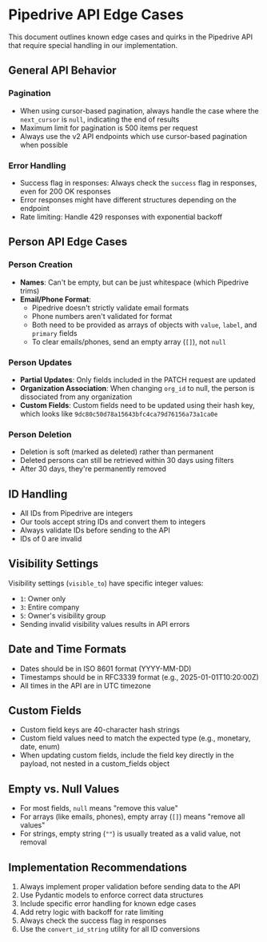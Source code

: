 # Pipedrive API Edge Cases

This document outlines known edge cases and quirks in the Pipedrive API that require special handling in our implementation.

## General API Behavior

### Pagination

- When using cursor-based pagination, always handle the case where the `next_cursor` is `null`, indicating the end of results
- Maximum limit for pagination is 500 items per request
- Always use the v2 API endpoints which use cursor-based pagination when possible

### Error Handling

- Success flag in responses: Always check the `success` flag in responses, even for 200 OK responses
- Error responses might have different structures depending on the endpoint
- Rate limiting: Handle 429 responses with exponential backoff

## Person API Edge Cases

### Person Creation

- **Names**: Can't be empty, but can be just whitespace (which Pipedrive trims)
- **Email/Phone Format**: 
  - Pipedrive doesn't strictly validate email formats
  - Phone numbers aren't validated for format
  - Both need to be provided as arrays of objects with `value`, `label`, and `primary` fields
  - To clear emails/phones, send an empty array (`[]`), not `null`

### Person Updates

- **Partial Updates**: Only fields included in the PATCH request are updated
- **Organization Association**: When changing `org_id` to null, the person is dissociated from any organization
- **Custom Fields**: Custom fields need to be updated using their hash key, which looks like `9dc80c50d78a15643bfc4ca79d76156a73a1ca0e`

### Person Deletion

- Deletion is soft (marked as deleted) rather than permanent
- Deleted persons can still be retrieved within 30 days using filters
- After 30 days, they're permanently removed

## ID Handling

- All IDs from Pipedrive are integers
- Our tools accept string IDs and convert them to integers
- Always validate IDs before sending to the API
- IDs of 0 are invalid

## Visibility Settings

Visibility settings (`visible_to`) have specific integer values:
- `1`: Owner only
- `3`: Entire company
- `5`: Owner's visibility group
- Sending invalid visibility values results in API errors

## Date and Time Formats

- Dates should be in ISO 8601 format (YYYY-MM-DD)
- Timestamps should be in RFC3339 format (e.g., 2025-01-01T10:20:00Z)
- All times in the API are in UTC timezone

## Custom Fields

- Custom field keys are 40-character hash strings
- Custom field values need to match the expected type (e.g., monetary, date, enum)
- When updating custom fields, include the field key directly in the payload, not nested in a custom_fields object

## Empty vs. Null Values

- For most fields, `null` means "remove this value"
- For arrays (like emails, phones), empty array (`[]`) means "remove all values"
- For strings, empty string (`""`) is usually treated as a valid value, not removal

## Implementation Recommendations

1. Always implement proper validation before sending data to the API
2. Use Pydantic models to enforce correct data structures
3. Include specific error handling for known edge cases
4. Add retry logic with backoff for rate limiting
5. Always check the success flag in responses
6. Use the `convert_id_string` utility for all ID conversions